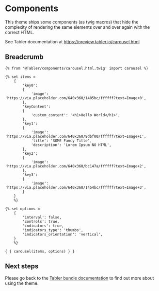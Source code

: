 # Components

This theme ships some components (as twig macros) that hide the complexity of rendering the same elements over and over again with the correct HTML.

See Tabler documentation at https://preview.tabler.io/carousel.html

## Breadcrumb

```twig
{% from '@Tabler/components/carousel.html.twig' import carousel %}

{% set items =
    {
        'key0':
        {
            'image': 'https://via.placeholder.com/640x360/1485bc/ffffff?text=Image+0',
        },
        'keyContent':
        {
            'custom_content': '<h1>Hello World</h1>',
        },
        'key1':
        {
            'image': 'https://via.placeholder.com/640x360/9dbf00/ffffff?text=Image+1',
            'title': 'SOME Fancy Title',
            'description': 'Lorem Ipsum NO HTML',
        },
        'key2':
        {
            'image': 'https://via.placeholder.com/640x360/bc147a/ffffff?text=Image+2',
        },
        'key3':
        {
            'image': 'https://via.placeholder.com/640x360/1454bc/ffffff?text=Image+3',
        }
    }
    %}

{% set options =
    {
        'interval': false,
        'controls': true,
        'indicators': true,
        'indicators_type': 'thumbs',
        'indicators_orientation': 'vertical',
    }
    %}

{ { carousel(items, options) } }
```

## Next steps

Please go back to the [Tabler bundle documentation](index.md) to find out more about using the theme.
